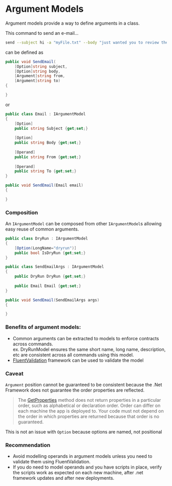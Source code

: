# Argument Models
Argument models provide a way to define arguments in a class.

This command to send an e-mail...

```bash
send --subject hi -a "myFile.txt" --body "just wanted you to review these files" bilal@bilal.com john@john.com
```

can be defined as

```c#
public void SendEmail(
    [Option]string subject, 
    [Option]string body, 
    [Argument]string from, 
    [Argument]string to)
{

}
```

or

```c#
public class Email : IArgumentModel
{
    [Option]
    public string Subject {get;set;}
    
    [Option]
    public string Body {get;set;}
    
    [Operand]
    public string From {get;set;}
    
    [Operand]
    public string To {get;set;}
}

public void SendEmail(Email email)
{

}
```

### Composition

An `IArgumentModel` can be composed from other `IArgumentModel`s allowing easy reuse of common arguments.

```c#
public class DryRun : IArgumentModel
{    
    [Option(LongName="dryrun")]
    public bool IsDryRun {get;set;}
}

public class SendEmailArgs : IArgumentModel
{    
    public DryRun DryRun {get;set;}
    
    public Email Email {get;set;}
}

public void SendEmail(SendEmailArgs args)
{

}
```

### Benefits of argument models:

* Common arguments can be extracted to models to enforce contracts across commands.  <br/>ex. DryRunModel ensures the same short name, long name, description, etc are consistent across all commands using this model.
* [FluentValidation](../Middleware/fluent-validation-for-argument-models.md) framework can be used to validate the model

### Caveat

`Argument` position cannot be guaranteed to be consistent because the .Net Framework does not guarantee the order properties are reflected.

> The [GetProperties](https://docs.microsoft.com/en-us/dotnet/api/system.type.getproperties) method does not return properties in a particular order, such as alphabetical or declaration order. Order can differ on each machine the app is deployed to. Your code must not depend on the order in which properties are returned because that order is no guaranteed.

This is not an issue with `Option` because options are named, not positional

### Recommendation 
* Avoid modelling operands in argument models unless you need to validate them using FluentValidation.
* If you do need to model operands and you have scripts in place, verify the scripts work as expected on each new machine, after .net framework updates and after new deployments.